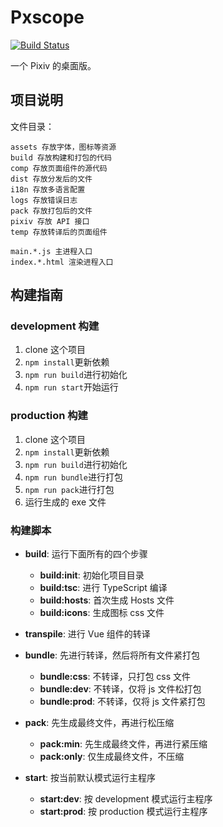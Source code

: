 # Pxscope

[![Build Status](https://travis-ci.org/Shigma/pxscope.svg?branch=master)](https://travis-ci.org/Shigma/pxscope)

一个 Pixiv 的桌面版。

## 项目说明

文件目录：
```
assets 存放字体，图标等资源
build 存放构建和打包的代码
comp 存放页面组件的源代码
dist 存放分发后的文件
i18n 存放多语言配置
logs 存放错误日志
pack 存放打包后的文件
pixiv 存放 API 接口
temp 存放转译后的页面组件

main.*.js 主进程入口
index.*.html 渲染进程入口
```

## 构建指南

### development 构建

1. clone 这个项目
2. `npm install`更新依赖
3. `npm run build`进行初始化
4. `npm run start`开始运行

### production 构建

1. clone 这个项目
2. `npm install`更新依赖
3. `npm run build`进行初始化
4. `npm run bundle`进行打包
5. `npm run pack`进行打包
6. 运行生成的 exe 文件

### 构建脚本

- **build**: 运行下面所有的四个步骤
  - **build:init**: 初始化项目目录
  - **build:tsc**: 进行 TypeScript 编译
  - **build:hosts**: 首次生成 Hosts 文件
  - **build:icons**: 生成图标 css 文件

- **transpile**: 进行 Vue 组件的转译

- **bundle**: 先进行转译，然后将所有文件紧打包
  - **bundle:css**: 不转译，只打包 css 文件
  - **bundle:dev**: 不转译，仅将 js 文件松打包
  - **bundle:prod**: 不转译，仅将 js 文件紧打包

- **pack**: 先生成最终文件，再进行松压缩
  - **pack:min**: 先生成最终文件，再进行紧压缩
  - **pack:only**: 仅生成最终文件，不压缩

- **start**: 按当前默认模式运行主程序
  - **start:dev**: 按 development 模式运行主程序
  - **start:prod**: 按 production 模式运行主程序
